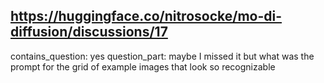 ## https://huggingface.co/nitrosocke/mo-di-diffusion/discussions/17

contains_question: yes
question_part: maybe I missed it but what was the prompt for the grid of example images that look so recognizable